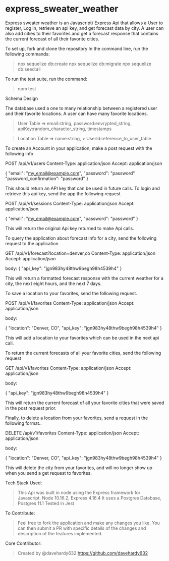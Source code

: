 # express_sweater_weather

Express sweater weather is an Javascript/ Express Api that allows a User to register, Log in, retrieve an api key, and get forecast data by city. A user can also add cities to their favorites and get a forecast response that contains the current forecast of all their favorite cities.

To set up, fork and clone the repository
In the command line, run the following commands:

  > npx sequelize db:create
  > npx sequelize db:migrate 
  > npx sequelize db:seed:all

To run the test suite, run the command:
  > npm test

Schema Design

The database used a one to many relationship between a registered user and their favorite locations. A user can have many favorite locations.

> User Table => 
> email:string,
> password:envrypted_string, 
> apiKey:random_character_string, 
> timestamps

> Location Table => 
> name:string, > UserId:reference_to_user_table


To create an Account in your application, make a post request with the following info

POST /api/v1/users
Content-Type: application/json
Accept: application/json

{
  "email": "my_email@example.com",
  "password": "password"
  "password_confirmation": "password"
}

This should return an API key that can be used in future calls.
To login and retrieve this api key, send the app the following request

POST /api/v1/sessions
Content-Type: application/json
Accept: application/json

{
  "email": "my_email@example.com",
  "password": "password"
}

This will return the original Api key returned to make Api calls.

To query the application about forecast info for a city, send the following request to the application

GET /api/v1/forecast?location=denver,co
Content-Type: application/json
Accept: application/json

body:
{
  "api_key": "jgn983hy48thw9begh98h4539h4"
}

This will return a formatted forecast response with the current weather for a city, the next eight hours, and the next 7 days.

To save a location to your favorites, send the following request.

POST /api/v1/favorites
Content-Type: application/json
Accept: application/json

body:

{
  "location": "Denver, CO",
  "api_key": "jgn983hy48thw9begh98h4539h4"
}

This will add a location to your favorites which can be used in the next api call.

To return the current forecasts of all your favorite cities, send the following request

GET /api/v1/favorites
Content-Type: application/json
Accept: application/json

body:

{
  "api_key": "jgn983hy48thw9begh98h4539h4"
}

This will return the current forecast of all your favorite cities that were saved in the post request prior.

Finally, to delete a location from your favorites, send a request in the following format..

DELETE /api/v1/favorites
Content-Type: application/json
Accept: application/json

body:

{
  "location": "Denver, CO",
  "api_key": "jgn983hy48thw9begh98h4539h4"
}

This will delete the city from your favorites, and will no longer show up when you send a get request to favorites.


Tech Stack Used:

> This Api was built in node using the Express framework for Javascript. Node 10.16.2, Express 4.16.4
> It uses a Postgres Database, Postgres 11.1
> Tested in Jest

To Contribute:

> Feel free to fork the application and make any changes you like. You can then submit a PR with specific details of the changes and description of the features implemented.

Core Contributor:

> Created by @davehardy632 https://github.com/davehardy632


